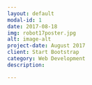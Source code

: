 ```yaml
---
layout: default
modal-id: 1
date: 2017-08-18
img: robot17poster.jpg
alt: image-alt
project-date: August 2017
client: Start Bootstrap
category: Web Development
description: 

---
```

